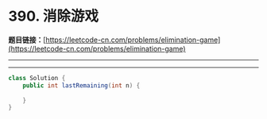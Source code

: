 # 390. 消除游戏

**题目链接：**[https://leetcode-cn.com/problems/elimination-game](https://leetcode-cn.com/problems/elimination-game)

---

<Cards card="leetcode_390_elimination-game"></Cards>

---

```java
class Solution {
    public int lastRemaining(int n) {
        
    }
}
```